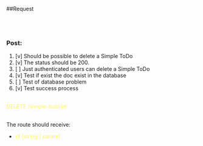 <style>
    .color-yellow{
        color:  #fcf75e;
    }

    .divider{
        width: 100%;
        height: 1px;
        background: #fff;
        margin-top: 10px;
    }
</style>

##Request

<div class="divider"></div>
<br>
<br>

### Post:

<ol>
<li>[v] Should be possible to delete a Simple ToDo</li>
<li>[v] The status should be 200.</li>
<li>[ ] Just authenticated users can delete a Simple ToDo</li>
<li>[v] Test if exist the doc exist in the database</li>
<li>[ ] Test of database problem</li>
<li>[v] Test success process</li>
</ol>

<br />

<div class="color-yellow">DELETE /simple-todo/id</div>
<br />

The route should receive:
<ul>
    <li><div class="color-yellow">id (string | param)</div></li>
</ul>
